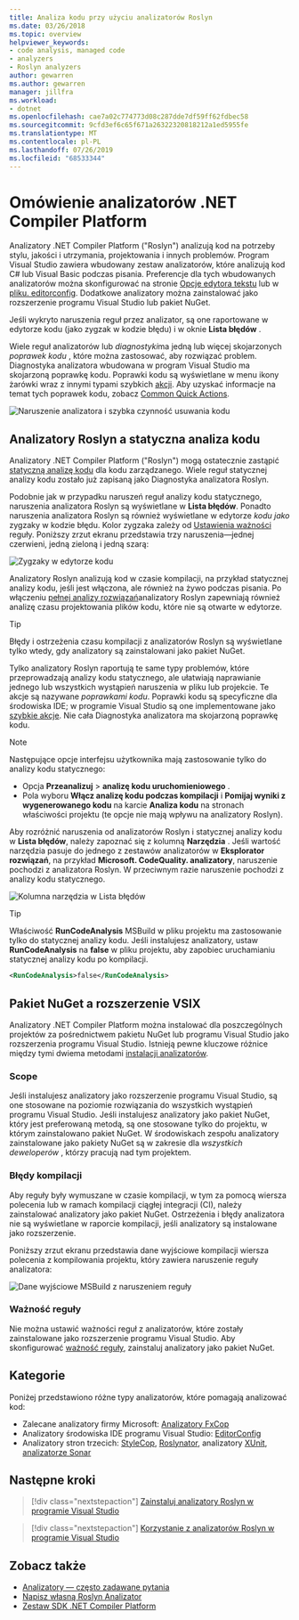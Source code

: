 ```yaml
---
title: Analiza kodu przy użyciu analizatorów Roslyn
ms.date: 03/26/2018
ms.topic: overview
helpviewer_keywords:
- code analysis, managed code
- analyzers
- Roslyn analyzers
author: gewarren
ms.author: gewarren
manager: jillfra
ms.workload:
- dotnet
ms.openlocfilehash: cae7a02c774773d08c287dde7df59ff62fdbec58
ms.sourcegitcommit: 9cfd3ef6c65f671a26322320818212a1ed5955fe
ms.translationtype: MT
ms.contentlocale: pl-PL
ms.lasthandoff: 07/26/2019
ms.locfileid: "68533344"
---
```

# <a name="overview-of-net-compiler-platform-analyzers"></a>Omówienie analizatorów .NET Compiler Platform

Analizatory .NET Compiler Platform ("Roslyn") analizują kod na potrzeby stylu, jakości i utrzymania, projektowania i innych problemów. Program Visual Studio zawiera wbudowany zestaw analizatorów, które analizują kod C# lub Visual Basic podczas pisania. Preferencje dla tych wbudowanych analizatorów można skonfigurować na stronie [Opcje edytora tekstu](../ide/code-styles-and-code-cleanup.md) lub w [pliku. editorconfig](../ide/editorconfig-code-style-settings-reference.md). Dodatkowe analizatory można zainstalować jako rozszerzenie programu Visual Studio lub pakiet NuGet.

Jeśli wykryto naruszenia reguł przez analizator, są one raportowane w edytorze kodu (jako zygzak w  kodzie błędu) i w oknie **Lista błędów** .

Wiele reguł analizatorów lub *diagnostyki*ma jedną lub więcej skojarzonych *poprawek kodu* , które można zastosować, aby rozwiązać problem. Diagnostyka analizatora wbudowana w program Visual Studio ma skojarzoną poprawkę kodu. Poprawki kodu są wyświetlane w menu ikony żarówki wraz z innymi typami szybkich [akcji](../ide/quick-actions.md). Aby uzyskać informacje na temat tych poprawek kodu, zobacz [Common Quick Actions](../ide/common-quick-actions.md).

![Naruszenie analizatora i szybka czynność usuwania kodu](../code-quality/media/built-in-analyzer-code-fix.png)

## <a name="roslyn-analyzers-vs-static-code-analysis"></a>Analizatory Roslyn a statyczna analiza kodu

Analizatory .NET Compiler Platform ("Roslyn") mogą ostatecznie zastąpić [statyczną analizę kodu](../code-quality/code-analysis-for-managed-code-overview.md) dla kodu zarządzanego. Wiele reguł statycznej analizy kodu zostało już zapisaną jako Diagnostyka analizatora Roslyn.

Podobnie jak w przypadku naruszeń reguł analizy kodu statycznego, naruszenia analizatora Roslyn są wyświetlane w **Lista błędów**. Ponadto naruszenia analizatora Roslyn są również wyświetlane w edytorze *kodu jako* zygzaky w kodzie błędu. Kolor zygzaka zależy od [Ustawienia ważności](../code-quality/use-roslyn-analyzers.md#rule-severity) reguły. Poniższy zrzut ekranu przedstawia trzy naruszenia&mdash;jednej czerwieni, jedną zieloną i jedną szarą:

![Zygzaky w edytorze kodu](media/diagnostics-severity-colors.png)

Analizatory Roslyn analizują kod w czasie kompilacji, na przykład statycznej analizy kodu, jeśli jest włączona, ale również na żywo podczas pisania. Po włączeniu [pełnej analizy rozwiązań](../code-quality/how-to-enable-and-disable-full-solution-analysis-for-managed-code.md#to-toggle-full-solution-analysis)analizatory Roslyn zapewniają również analizę czasu projektowania plików kodu, które nie są otwarte w edytorze.

> [!TIP]
> Błędy i ostrzeżenia czasu kompilacji z analizatorów Roslyn są wyświetlane tylko wtedy, gdy analizatory są zainstalowani jako pakiet NuGet.

Tylko analizatory Roslyn raportują te same typy problemów, które przeprowadzają analizy kodu statycznego, ale ułatwiają naprawianie jednego lub wszystkich wystąpień naruszenia w pliku lub projekcie. Te akcje są nazywane *poprawkami kodu*. Poprawki kodu są specyficzne dla środowiska IDE; w programie Visual Studio są one implementowane jako [szybkie akcje](../ide/quick-actions.md). Nie cała Diagnostyka analizatora ma skojarzoną poprawkę kodu.

> [!NOTE]
> Następujące opcje interfejsu użytkownika mają zastosowanie tylko do analizy kodu statycznego:
>
> - Opcja **Przeanalizuj** > **analizę kodu uruchomieniowego** .
> - Pola wyboru **Włącz analizę kodu podczas kompilacji** i **Pomijaj wyniki z wygenerowanego kodu** na karcie **Analiza kodu** na stronach właściwości projektu (te opcje nie mają wpływu na analizatory Roslyn).

Aby rozróżnić naruszenia od analizatorów Roslyn i statycznej analizy kodu w **Lista błędów**, należy zapoznać się z kolumną **Narzędzia** . Jeśli wartość narzędzia pasuje do jednego z zestawów analizatorów w **Eksplorator rozwiązań**, na przykład **Microsoft. CodeQuality. analizatory**, naruszenie pochodzi z analizatora Roslyn. W przeciwnym razie naruszenie pochodzi z analizy kodu statycznego.

![Kolumna narzędzia w Lista błędów](media/code-analysis-tool-in-error-list.png)

> [!TIP]
> Właściwość **RunCodeAnalysis** MSBuild w pliku projektu ma zastosowanie tylko do statycznej analizy kodu. Jeśli instalujesz analizatory, ustaw **RunCodeAnalysis** na **false** w pliku projektu, aby zapobiec uruchamianiu statycznej analizy kodu po kompilacji.
>
> ```xml
> <RunCodeAnalysis>false</RunCodeAnalysis>
> ```

## <a name="nuget-package-versus-vsix-extension"></a>Pakiet NuGet a rozszerzenie VSIX

Analizatory .NET Compiler Platform można instalować dla poszczególnych projektów za pośrednictwem pakietu NuGet lub programu Visual Studio jako rozszerzenia programu Visual Studio. Istnieją pewne kluczowe różnice między tymi dwiema metodami [instalacji analizatorów](../code-quality/install-roslyn-analyzers.md).

### <a name="scope"></a>Scope

Jeśli instalujesz analizatory jako rozszerzenie programu Visual Studio, są one stosowane na poziomie rozwiązania do wszystkich wystąpień programu Visual Studio. Jeśli instalujesz analizatory jako pakiet NuGet, który jest preferowaną metodą, są one stosowane tylko do projektu, w którym zainstalowano pakiet NuGet. W środowiskach zespołu analizatory zainstalowane jako pakiety NuGet są w zakresie dla *wszystkich deweloperów* , którzy pracują nad tym projektem.

### <a name="build-errors"></a>Błędy kompilacji

Aby reguły były wymuszane w czasie kompilacji, w tym za pomocą wiersza polecenia lub w ramach kompilacji ciągłej integracji (CI), należy zainstalować analizatory jako pakiet NuGet. Ostrzeżenia i błędy analizatora nie są wyświetlane w raporcie kompilacji, jeśli analizatory są instalowane jako rozszerzenie.

Poniższy zrzut ekranu przedstawia dane wyjściowe kompilacji wiersza polecenia z kompilowania projektu, który zawiera naruszenie reguły analizatora:

![Dane wyjściowe MSBuild z naruszeniem reguły](media/command-line-build-analyzers.png)

### <a name="rule-severity"></a>Ważność reguły

Nie można ustawić ważności reguł z analizatorów, które zostały zainstalowane jako rozszerzenie programu Visual Studio. Aby skonfigurować [ważność reguły](../code-quality/use-roslyn-analyzers.md#rule-severity), zainstaluj analizatory jako pakiet NuGet.

## <a name="categories"></a>Kategorie

Poniżej przedstawiono różne typy analizatorów, które pomagają analizować kod:

- Zalecane analizatory firmy Microsoft: [Analizatory FxCop](../code-quality/fxcop-analyzers.yml)
- Analizatory środowiska IDE programu Visual Studio: [EditorConfig](../ide/code-styles-and-code-cleanup.md)
- Analizatory stron trzecich: [StyleCop](https://www.nuget.org/packages/StyleCop.Analyzers/), [Roslynator](https://www.nuget.org/packages/Roslynator/), analizatory [XUnit](https://www.nuget.org/packages/xunit.analyzers/), [analizatorze Sonar](https://www.nuget.org/packages/SonarAnalyzer.CSharp/)

## <a name="next-steps"></a>Następne kroki

> [!div class="nextstepaction"]
> [Zainstaluj analizatory Roslyn w programie Visual Studio](../code-quality/install-roslyn-analyzers.md)

> [!div class="nextstepaction"]
> [Korzystanie z analizatorów Roslyn w programie Visual Studio](../code-quality/use-roslyn-analyzers.md)

## <a name="see-also"></a>Zobacz także

- [Analizatory — często zadawane pytania](analyzers-faq.md)
- [Napisz własną Roslyn Analizator](../extensibility/getting-started-with-roslyn-analyzers.md)
- [Zestaw SDK .NET Compiler Platform](/dotnet/csharp/roslyn-sdk/)
